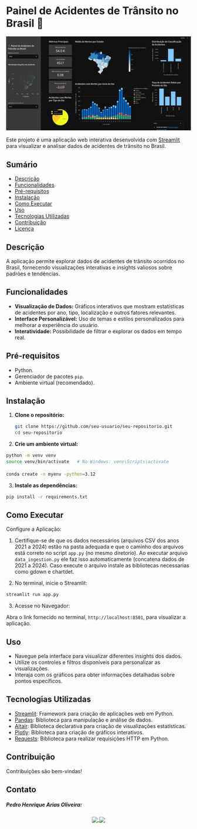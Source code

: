 # Painel de Acidentes de Trânsito no Brasil 🚦
![PRF - Acidentes de Transito Dashboard](images/dashui.png)

Este projeto é uma aplicação web interativa desenvolvida com [Streamlit](https://streamlit.io/) para visualizar e analisar dados de acidentes de trânsito no Brasil.

## Sumário

- [Descrição](#descrição)
- [Funcionalidades](#funcionalidades)
- [Pré-requisitos](#pré-requisitos)
- [Instalação](#instalação)
- [Como Executar](#como-executar)
- [Uso](#uso)
- [Tecnologias Utilizadas](#tecnologias-utilizadas)
- [Contribuição](#contribuição)
- [Licença](#licença)

## Descrição

A aplicação permite explorar dados de acidentes de trânsito ocorridos no Brasil, fornecendo visualizações interativas e insights valiosos sobre padrões e tendências.

## Funcionalidades

- **Visualização de Dados:** Gráficos interativos que mostram estatísticas de acidentes por ano, tipo, localização e outros fatores relevantes.
- **Interface Personalizável:** Uso de temas e estilos personalizados para melhorar a experiência do usuário.
- **Interatividade:** Possibilidade de filtrar e explorar os dados em tempo real.

## Pré-requisitos

- Python.
- Gerenciador de pacotes `pip`.
- Ambiente virtual (recomendado).

## Instalação

1. **Clone o repositório:**

   ```bash
   git clone https://github.com/seu-usuario/seu-repositorio.git
   cd seu-repositorio
   ```

2. **Crie um ambiente virtual:**
```bash
python -m venv venv
source venv/bin/activate   # No Windows: venv\Scripts\activate

conda create -n myenv -python=3.12
```

3. **Instale as dependências:**
``` bash 
pip install -r requirements.txt
```

## Como Executar
Configure a Aplicação:

1. Certifique-se de que os dados necessários (arquivos CSV dos anos 2021 a 2024) estão na pasta adequada e que o caminho dos arquivos está correto no script ``app.py`` (no mesmo diretorio).
Ao executar arquivo ``data_ingestion.py`` ele faz isso automaticamente (concatena dados de 2021 a 2024). Caso execute o arquivo instale as bibliotecas necessarias como gdown e chartdet.

2. No terminal, inicie o Streamlit:
```bash
streamlit run app.py
```

3. Acesse no Navegador:

Abra o link fornecido no terminal, ``http://localhost:8501``, para visualizar a aplicação.

## Uso
- Navegue pela interface para visualizar diferentes insights dos dados.
- Utilize os controles e filtros disponíveis para personalizar as visualizações.
- Interaja com os gráficos para obter informações detalhadas sobre pontos específicos.

## Tecnologias Utilizadas

- [Streamlit](https://streamlit.io/): Framework para criação de aplicações web em Python.
- [Pandas](https://pandas.pydata.org/): Biblioteca para manipulação e análise de dados.
- [Altair](https://altair-viz.github.io/): Biblioteca declarativa para criação de visualizações estatísticas.
- [Plotly](https://plotly.com/): Biblioteca para criação de gráficos interativos.
- [Requests](https://pypi.org/project/requests/): Biblioteca para realizar requisições HTTP em Python.

## Contribuição
Contribuições são bem-vindas! 

## Contato

##### Pedro Henrique Arias Oliveira: 
<p align="center"> 
  <a href="https://www.linkedin.com/in/pedroarias92/" target="blank">
    <img align="center" src="https://logosmarcas.net/wp-content/uploads/2020/04/Linkedin-Logo.png" height="30" />
  </a> 
  <a href="mailto:pedro.oliveira@sistemafiep.org.br" target="blank">
    <img align="center" src="https://w7.pngwing.com/pngs/995/259/png-transparent-microsoft-outlook-logo-outlook-com-microsoft-outlook-email-microsoft-office-365-outlook-miscellaneous-blue-text.png" height="30" />
  </a>
</p>